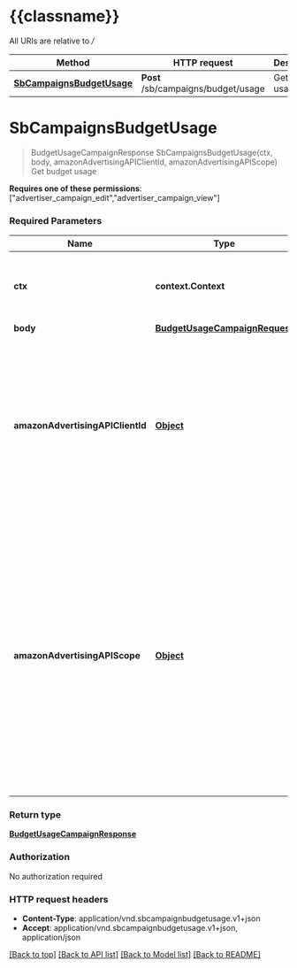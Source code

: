 # {{classname}}

All URIs are relative to */*

Method | HTTP request | Description
------------- | ------------- | -------------
[**SbCampaignsBudgetUsage**](BudgetUsageApi.md#SbCampaignsBudgetUsage) | **Post** /sb/campaigns/budget/usage | Get budget usage

# **SbCampaignsBudgetUsage**
> BudgetUsageCampaignResponse SbCampaignsBudgetUsage(ctx, body, amazonAdvertisingAPIClientId, amazonAdvertisingAPIScope)
Get budget usage

  **Requires one of these permissions**: [\"advertiser_campaign_edit\",\"advertiser_campaign_view\"]

### Required Parameters

Name | Type | Description  | Notes
------------- | ------------- | ------------- | -------------
 **ctx** | **context.Context** | context for authentication, logging, cancellation, deadlines, tracing, etc.
  **body** | [**BudgetUsageCampaignRequest**](BudgetUsageCampaignRequest.md)|  | 
  **amazonAdvertisingAPIClientId** | [**Object**](.md)| The identifier of a client associated with a \&quot;Login with Amazon\&quot; account. This is a required header for advertisers and integrators using the Advertising API. | 
  **amazonAdvertisingAPIScope** | [**Object**](.md)| The identifier of a profile associated with the advertiser account. Use &#x60;GET&#x60; method on Profiles resource to list profiles associated with the access token passed in the HTTP Authorization header. This is a required header for advertisers and integrators using the Advertising API. | 

### Return type

[**BudgetUsageCampaignResponse**](BudgetUsageCampaignResponse.md)

### Authorization

No authorization required

### HTTP request headers

 - **Content-Type**: application/vnd.sbcampaignbudgetusage.v1+json
 - **Accept**: application/vnd.sbcampaignbudgetusage.v1+json, application/json

[[Back to top]](#) [[Back to API list]](../README.md#documentation-for-api-endpoints) [[Back to Model list]](../README.md#documentation-for-models) [[Back to README]](../README.md)

